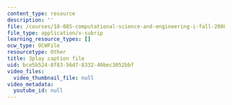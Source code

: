 ```yaml
---
content_type: resource
description: ''
file: /courses/18-085-computational-science-and-engineering-i-fall-2008/bce5b5248f8356d7833240bec3052bbf_PwKN0blvNkk.vtt
file_type: application/x-subrip
learning_resource_types: []
ocw_type: OCWFile
resourcetype: Other
title: 3play caption file
uid: bce5b524-8f83-56d7-8332-40bec3052bbf
video_files:
  video_thumbnail_file: null
video_metadata:
  youtube_id: null
---
```


